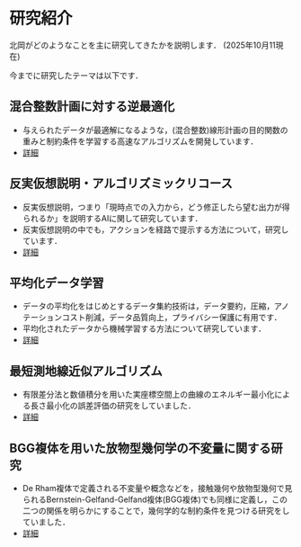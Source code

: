 # 研究紹介

北岡がどのようなことを主に研究してきたかを説明します．
(2025年10月11現在)

今までに研究したテーマは以下です．
## 混合整数計画に対する逆最適化
- 与えられたデータが最適解になるような，(混合整数)線形計画の目的関数の重みと制約条件を学習する高速なアルゴリズムを開発しています．
- <a href="{{ '/research_interest/inverse_optimization' | relative_url }}">詳細</a>

## 反実仮想説明・アルゴリズミックリコース
- 反実仮想説明，つまり「現時点での入力から，どう修正したら望む出力が得られるか」を説明するAIに関して研究しています．
- 反実仮想説明の中でも，アクションを経路で提示する方法について，研究しています．
- <a href="{{ '/research_interest/counterfactual_explanation' | relative_url }}">詳細</a>

## 平均化データ学習 
- データの平均化をはじめとするデータ集約技術は，データ要約，圧縮，アノテーションコスト削減，データ品質向上，プライバシー保護に有用です．
- 平均化されたデータから機械学習する方法について研究しています．
- <a href="{{ '/research_interest/averaged_data' | relative_url }}">詳細</a>

## 最短測地線近似アルゴリズム
- 有限差分法と数値積分を用いた実座標空間上の曲線のエネルギー最小化による長さ最小化の誤差評価の研究をしていました．
- <a href="{{ '/research_interest/geodesic' | relative_url }}">詳細</a>
    
## BGG複体を用いた放物型幾何学の不変量に関する研究
- De Rham複体で定義される不変量や概念などを，接触幾何や放物型幾何で見られるBernstein-Gelfand-Gelfand複体(BGG複体)でも同様に定義し，この二つの関係を明らかにすることで，幾何学的な制約条件を見つける研究をしていました．
- <a href="{{ '/research_interest/bgg_complex' | relative_url }}">詳細</a>

